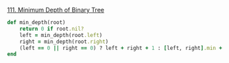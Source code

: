 [111. Minimum Depth of Binary Tree](https://leetcode.com/problems/minimum-depth-of-binary-tree/)
```ruby
def min_depth(root)
    return 0 if root.nil?
    left = min_depth(root.left)
    right = min_depth(root.right)
    (left == 0 || right == 0) ? left + right + 1 : [left, right].min + 1
end
```
